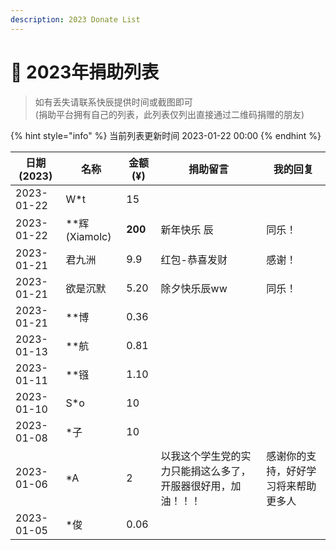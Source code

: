 ```yaml
---
description: 2023 Donate List
---
```


# 🐰 2023年捐助列表

> 如有丢失请联系快辰提供时间或截图即可\
> (捐助平台拥有自己的列表，此列表仅列出直接通过二维码捐赠的朋友)

{% hint style="info" %}
当前列表更新时间 2023-01-22 00:00
{% endhint %}

| 日期(2023)   | 名称             | 金额(¥)   | 捐助留言                           | 我的回复               |
| ---------- | -------------- | ------- | ------------------------------ | ------------------ |
| 2023-01-22 | W\*t           | 15      |                                |                    |
| 2023-01-22 | \*\*辉(Xiamolc) | **200** | 新年快乐 辰                         | 同乐！                |
| 2023-01-21 | 君九洲            | 9.9     | 红包-恭喜发财                        | 感谢！                |
| 2023-01-21 | 欲是沉默           | 5.20    | 除夕快乐辰ww                        | 同乐！                |
| 2023-01-21 | \*\*博          | 0.36    |                                |                    |
| 2023-01-13 | \*\*航          | 0.81    |                                |                    |
| 2023-01-11 | \*\*镪          | 1.10    |                                |                    |
| 2023-01-10 | S\*o           | 10      |                                |                    |
| 2023-01-08 | \*子            | 10      |                                |                    |
| 2023-01-06 | \*A            | 2       | 以我这个学生党的实力只能捐这么多了，开服器很好用，加油！！！ | 感谢你的支持，好好学习将来帮助更多人 |
| 2023-01-05 | \*俊            | 0.06    |                                |                    |
